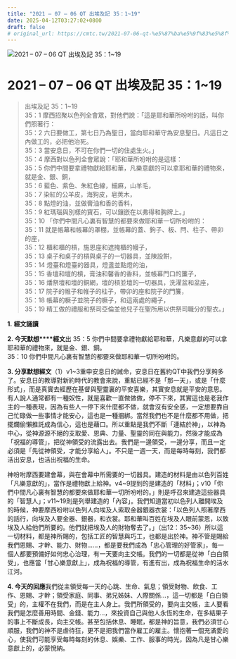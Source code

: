 ```yaml
---
title: "2021 – 07 – 06 QT 出埃及記 35：1~19"
date: 2025-04-12T03:27:02+0800
draft: false
# original_url: https://cmtc.tw/2021-07-06-qt-%e5%87%ba%e5%9f%83%e5%8f%8a%e8%a8%98-35%ef%bc%9a119
---
```


![2021 – 07 – 06 QT 出埃及記 35：1\~19](/images/qt.jpg   "2021 – 07 – 06 QT 出埃及記 35：1\~19")

# 2021 – 07 – 06 QT 出埃及記 35：1\~19

> 出埃及記 35：1\~19  
> 35：1 摩西招聚以色列全會眾，對他們說：「這是耶和華所吩咐的話，叫你們照著行：  
> 35：2 六日要做工，第七日乃為聖日，當向耶和華守為安息聖日。凡這日之內做工的，必把他治死。  
> 35：3 當安息日，不可在你們一切的住處生火。」  
> 35：4 摩西對以色列全會眾說：「耶和華所吩咐的是這樣：  
> 35：5 你們中間要拿禮物獻給耶和華，凡樂意獻的可以拿耶和華的禮物來，就是金、銀、銅，  
> 35：6 藍色、紫色、朱紅色線，細麻，山羊毛，  
> 35：7 染紅的公羊皮，海狗皮，皂莢木，  
> 35：8 點燈的油，並做膏油和香的香料，  
> 35：9 紅瑪瑙與別樣的寶石，可以鑲嵌在以弗得和胸牌上。」  
> 35：10 「你們中間凡心裏有智慧的都要來做耶和華一切所吩咐的：  
> 35：11 就是帳幕和帳幕的罩棚，並帳幕的蓋、鉤子、板、閂、柱子、帶卯的座，  
> 35：12 櫃和櫃的槓，施恩座和遮掩櫃的幔子，  
> 35：13 桌子和桌子的槓與桌子的一切器具，並陳設餅，  
> 35：14 燈臺和燈臺的器具，燈盞並點燈的油，  
> 35：15 香壇和壇的槓，膏油和馨香的香料，並帳幕門口的簾子，  
> 35：16 燔祭壇和壇的銅網，壇的槓並壇的一切器具，洗濯盆和盆座，  
> 35：17 院子的帷子和帷子的柱子，帶卯的座和院子的門簾，  
> 35：18 帳幕的橛子並院子的橛子，和這兩處的繩子，  
> 35：19 精工做的禮服和祭司亞倫並他兒子在聖所用以供祭司職分的聖衣。」

**1.** **經文誦讀**

**2. 今天默想****經文**出 35：5 你們中間要拿禮物獻給耶和華，凡樂意獻的可以拿耶和華的禮物來，就是金、銀、銅。  
35：10 你們中間凡心裏有智慧的都要來做耶和華一切所吩咐的。

**3. 分享默想經文**（1）v1\~3重申安息日的誡命，安息日在舊約QT中我們分享夠多了。安息日的教導對新約時代的教會來說，重點已經不是「那一天」，或是「什麼形式」，而是真實去經歷在基督與聖靈裏的平安喜樂，其實安息就是平安的意思。有人說人通常都有一種奴性，就是喜歡一直做做做，停不下來，其實這也是老我作主的一種表現，因為有些人一停下來什麼都不做，就會沒有安全感，一定想要靠自己忙碌做一些事情才能安心，這也是一種捆綁。當然我們也不是什麼都不用做，把擺爛偷懶推託成為信心，這也是藉口。所以重點是我們不斷「連結於神」，以神為中心，從神源源不絕的支取愛、恩典、力量、聖靈的同在與能力，然後才能成為「祝福的導管」，把從神領受的流露出去。我們是一邊領受，一邊分享，而且一定必須是「先從神領受，才能分享給人」。不只是一週一天，而是每時每刻，我們都活出安息，也活出祝福的生命。

神吩咐摩西要建會幕，與在會幕中所需要的一切器具。建造的材料是由以色列百姓「凡樂意獻的」，當作是禮物獻上給神。v4\~9提到的是建造的「材料」；v10「你們中間凡心裏有智慧的都要來做耶和華一切所吩咐的。」則是呼召來建造這些器具的「智慧人」；v11\~19則是列舉建造的「內容」。我們知道當初以色列人離開埃及的時候，神要摩西吩咐以色列人向埃及人索取金器銀器衣裳：「以色列人照著摩西的話行，向埃及人要金器、銀器，和衣裳。耶和華叫百姓在埃及人眼前蒙恩，以致埃及人給他們所要的。他們就把埃及人的財物奪去了。」（出12：35\~36）所以這一切材料，都是神所賜的，包括工匠的智慧與巧工，也都是出於神。神不管是賜給我們恩賜、才幹、能力、財物……，都是要我們成為「忠心管理的好管家」，每一個人都要預備好如何忠心治理，有一天要向主交帳。我們的一切都是從神「白白領受」，也應當「甘心樂意獻上」，成為祝福的導管，有進有出，成為祝福生命的活水江河。

**4. 今天的回應**我們從主領受每一天的心跳、生命、氣息；領受財物、飲食、工作、恩賜、才幹；領受家庭、同事、弟兄姊妹、人際關係…，這一切都是「白白領受」的，主權不在我們，而是在主人身上。我們所領受的，要向主交帳，主人要看我們是怎麼善用時間、金錢、能力…，來投資自己與他人永恆的生命，在多結果子的事上不斷成長，向主交帳。甚至包括休息、睡眠，都是神的旨意，我們必須甘心順服，我們的神不是虐待狂，更不是把我們當作雇工的雇主。懷抱著一個充滿愛的心，使我們可能享受每時每刻的休息、娛樂、工作、服事的時光，因為凡是甘心樂意獻上的，必蒙悅納。